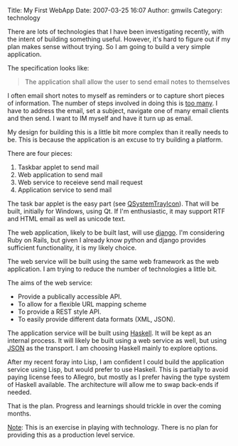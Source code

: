 Title: My First WebApp
Date: 2007-03-25 16:07
Author: gmwils
Category: technology

There are lots of technologies that I have been investigating recently,
with the intent of building something useful. However, it's hard to
figure out if my plan makes sense without trying. So I am going to build
a very simple application.

The specification looks like:

> <font color="#555555">The application shall allow the user to send
> email notes to themselves</font>

I often email short notes to myself as reminders or to capture short
pieces of information. The number of steps involved in doing this is
[too many][]. I have to address the email, set a subject, navigate one
of many email clients and then send. I want to IM myself and have it
turn up as email.

My design for building this is a little bit more complex than it really
needs to be. This is because the application is an excuse to try
building a platform.

There are four pieces:

1.  Taskbar applet to send mail
2.  Web application to send mail
3.  Web service to receieve send mail request
4.  Application service to send mail

The task bar applet is the easy part (see [QSystemTrayIcon][]). That
will be built, initially for Windows, using Qt. If I'm enthusiastic, it
may support RTF and HTML email as well as unicode text.

The web application, likely to be built last, will use [django][]. I'm
considering Ruby on Rails, but given I already know python and django
provides sufficient functionality, it is my likely choice.

The web service will be built using the same web framework as the web
application. I am trying to reduce the number of technologies a little
bit.

The aims of the web service:

-   Provide a publically accessible API.
-   To allow for a flexible URL mapping scheme
-   To provide a REST style API.
-   To easily provide different data formats (XML, JSON).

The application service will be built using [Haskell][]. It will be kept
as an internal process. It will likely be built using a web service as
well, but using [JSON][] as the transport. I am choosing Haskell mainly
to explore options.

After my recent foray into Lisp, I am confident I could build the
application service using Lisp, but would prefer to use Haskell. This is
partially to avoid paying license fees to Allegro, but mostly as I
prefer having the type system of Haskell available. The architecture
will allow me to swap back-ends if needed.

That is the plan. Progress and learnings should trickle in over the
coming months.

<u>Note</u>: This is an exercise in playing with technology. There is no
plan for providing this as a production level service.

  [too many]: http://daringfireball.net/2007/03/deal_with_it
  [QSystemTrayIcon]: http://doc.trolltech.com/4.2/qsystemtrayicon.html#details
    "QSystemTrayIcon"
  [django]: http://www.djangoproject.com/ "Django Project"
  [Haskell]: http://haskell.org/ "Haskell"
  [JSON]: http://json.org/ "JSON"

